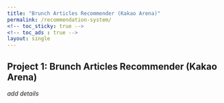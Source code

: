 ```yaml
---
title: "Brunch Articles Recommender (Kakao Arena)"
permalink: /recommendation-system/
<!-- toc_sticky: true -->
<!-- toc_ads : true -->
layout: single
---
```


## Project 1: Brunch Articles Recommender (Kakao Arena)

_add details_
